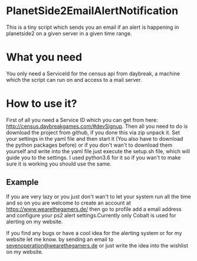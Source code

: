 # PlanetSide2EmailAlertNotification
This is a tiny script which sends you an email if an alert is happening in planetside2 on a given server in a given time range.

# What you need
You only need a ServiceId for the census api from daybreak, a machine which the script can run on and access to a mail server.

# How to use it?
First of all you need a Service ID which you can get from here: http://census.daybreakgames.com/#devSignup.
Then all you need to do is download the project from github, if you done this via zip unpack it. Set your settings in the yaml file and then start it (You also have to download the python packages before) or if you don't wan't to download them yourself and write into the yaml file just execute the setup.sh file, which will guide you to the settings. I used python3.6 for it so if you wan't to make sure it is working you should use the same.

## Example
If you are very lazy or you just don't wan't to let your system run all the time and so on you are welcome to create an account at
https://www.wearethegamers.de/ then go to profile add a email address and configure your ps2 alert settings.Currently only Cobalt is used for alerting on my website.

If you find any bugs or have a cool idea for the alerting system or for my website let me know.
by sending an email to sevenoperation@wearethegamers.de or just write the idea into the wishlist on my website.

